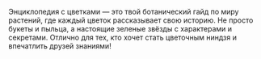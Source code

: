 Энциклопедия с цветками — это твой ботанический гайд по миру растений, где каждый цветок рассказывает свою историю. Не просто букеты и пыльца, а настоящие зеленые звёзды с характерами и секретами. Отлично для тех, кто хочет стать цветочным ниндзя и впечатлить друзей знаниями!
